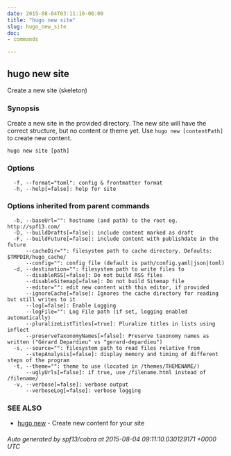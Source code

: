 ```yaml
---
date: 2015-08-04T03:11:10-06:00
title: "hugo new site"
slug: hugo_new_site
doc: 
- commands

---
```

## hugo new site

Create a new site (skeleton)

### Synopsis


Create a new site in the provided directory.
The new site will have the correct structure, but no content or theme yet.
Use `hugo new [contentPath]` to create new content.

```
hugo new site [path]
```

### Options

```
  -f, --format="toml": config & frontmatter format
  -h, --help[=false]: help for site
```

### Options inherited from parent commands

```
  -b, --baseUrl="": hostname (and path) to the root eg. http://spf13.com/
  -D, --buildDrafts[=false]: include content marked as draft
  -F, --buildFuture[=false]: include content with publishdate in the future
      --cacheDir="": filesystem path to cache directory. Defaults: $TMPDIR/hugo_cache/
      --config="": config file (default is path/config.yaml|json|toml)
  -d, --destination="": filesystem path to write files to
      --disableRSS[=false]: Do not build RSS files
      --disableSitemap[=false]: Do not build Sitemap file
      --editor="": edit new content with this editor, if provided
      --ignoreCache[=false]: Ignores the cache directory for reading but still writes to it
      --log[=false]: Enable Logging
      --logFile="": Log File path (if set, logging enabled automatically)
      --pluralizeListTitles[=true]: Pluralize titles in lists using inflect
      --preserveTaxonomyNames[=false]: Preserve taxonomy names as written ("Gérard Depardieu" vs "gerard-depardieu")
  -s, --source="": filesystem path to read files relative from
      --stepAnalysis[=false]: display memory and timing of different steps of the program
  -t, --theme="": theme to use (located in /themes/THEMENAME/)
      --uglyUrls[=false]: if true, use /filename.html instead of /filename/
  -v, --verbose[=false]: verbose output
      --verboseLog[=false]: verbose logging
```

### SEE ALSO
* [hugo new](/doc/commands/hugo_new/)	 - Create new content for your site

###### Auto generated by spf13/cobra at 2015-08-04 09:11:10.030129171 +0000 UTC
